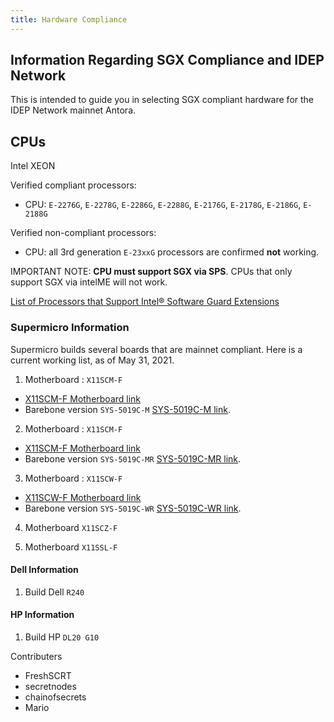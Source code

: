 ```yaml
---
title: Hardware Compliance
---
```


## Information Regarding SGX Compliance and IDEP Network
This is intended to guide you in selecting SGX compliant hardware for the IDEP Network mainnet Antora.

## CPUs
Intel XEON

Verified compliant processors:

* CPU: `E-2276G`, `E-2278G`, `E-2286G`, `E-2288G`, `E-2176G`, `E-2178G`, `E-2186G`, `E-2188G`

Verified non-compliant processors:

* CPU: all 3rd generation `E-23xxG` processors are confirmed **not** working.

IMPORTANT NOTE: **CPU must support SGX via SPS**. CPUs that only support SGX via intelME will not work.

[List of Processors that Support Intel® Software Guard Extensions](https://www.intel.com/content/www/us/en/support/articles/000028173/processors.html)

### Supermicro Information
Supermicro builds several boards that are mainnet compliant. Here is a current working list, as of May 31, 2021.

1. Motherboard : `X11SCM-F`
* [X11SCM-F Motherboard link](https://www.supermicro.com/products/motherboard/X11/X11SCM-F.cfm)
* Barebone version `SYS-5019C-M` [SYS-5019C-M link](https://www.supermicro.com/en/products/system/1U/5019/SYS-5019C-M.cfm).

2. Motherboard : `X11SCM-F`
* [X11SCM-F Motherboard link](https://www.supermicro.com/products/motherboard/X11/X11SCM-F.cfm)
* Barebone version `SYS-5019C-MR` [SYS-5019C-MR link](https://www.supermicro.com/en/products/system/1U/5019/SYS-5019C-MR.cfm).

3. Motherboard : `X11SCW-F`
* [X11SCW-F Motherboard link](https://www.supermicro.com/products/motherboard/X11/X11SCW-F.cfm)
* Barebone version `SYS-5019C-WR` [SYS-5019C-WR link](https://www.supermicro.com/en/products/system/1U/5019/SYS-5019C-WR.cfm).

4. Motherboard `X11SCZ-F`

5. Motherboard `X11SSL-F`

#### Dell Information
1. Build Dell `R240`

#### HP Information
1. Build HP `DL20 G10`

Contributers
* FreshSCRT
* secretnodes
* chainofsecrets
* Mario
